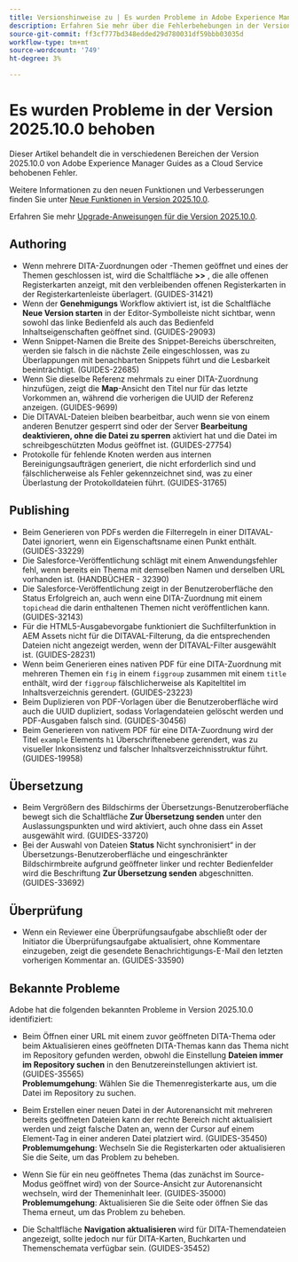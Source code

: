 ```yaml
---
title: Versionshinweise zu | Es wurden Probleme in Adobe Experience Manager Guides Version 2025.10.0 behoben
description: Erfahren Sie mehr über die Fehlerbehebungen in der Version 2025.10.0 von Adobe Experience Manager Guides as a Cloud Service.
source-git-commit: ff3cf777bd348edded29d780031df59bbb03035d
workflow-type: tm+mt
source-wordcount: '749'
ht-degree: 3%

---
```


# Es wurden Probleme in der Version 2025.10.0 behoben

Dieser Artikel behandelt die in verschiedenen Bereichen der Version 2025.10.0 von Adobe Experience Manager Guides as a Cloud Service behobenen Fehler.

Weitere Informationen zu den neuen Funktionen und Verbesserungen finden Sie unter [Neue Funktionen in Version 2025.10.0](whats-new-2025-10-0.md).

Erfahren Sie mehr [Upgrade-Anweisungen für die Version 2025.10.0](upgrade-instructions-2025-10-0.md).

## Authoring

- Wenn mehrere DITA-Zuordnungen oder -Themen geöffnet und eines der Themen geschlossen ist, wird die Schaltfläche **>>** , die alle offenen Registerkarten anzeigt, mit den verbleibenden offenen Registerkarten in der Registerkartenleiste überlagert. (GUIDES-31421)
- Wenn der **Genehmigungs** Workflow aktiviert ist, ist die Schaltfläche **Neue Version starten** in der Editor-Symbolleiste nicht sichtbar, wenn sowohl das linke Bedienfeld als auch das Bedienfeld Inhaltseigenschaften geöffnet sind. (GUIDES-29093)
- Wenn Snippet-Namen die Breite des Snippet-Bereichs überschreiten, werden sie falsch in die nächste Zeile eingeschlossen, was zu Überlappungen mit benachbarten Snippets führt und die Lesbarkeit beeinträchtigt. (GUIDES-22685)
- Wenn Sie dieselbe Referenz mehrmals zu einer DITA-Zuordnung hinzufügen, zeigt die **Map**-Ansicht den Titel nur für das letzte Vorkommen an, während die vorherigen die UUID der Referenz anzeigen. (GUIDES-9699)
- Die DITAVAL-Dateien bleiben bearbeitbar, auch wenn sie von einem anderen Benutzer gesperrt sind oder der Server **Bearbeitung deaktivieren, ohne die Datei zu sperren** aktiviert hat und die Datei im schreibgeschützten Modus geöffnet ist. (GUIDES-27754)
- Protokolle für fehlende Knoten werden aus internen Bereinigungsaufträgen generiert, die nicht erforderlich sind und fälschlicherweise als Fehler gekennzeichnet sind, was zu einer Überlastung der Protokolldateien führt. (GUIDES-31765)


## Publishing

- Beim Generieren von PDFs werden die Filterregeln in einer DITAVAL-Datei ignoriert, wenn ein Eigenschaftsname einen Punkt enthält. (GUIDES-33229)
- Die Salesforce-Veröffentlichung schlägt mit einem Anwendungsfehler fehl, wenn bereits ein Thema mit demselben Namen und derselben URL vorhanden ist. (HANDBÜCHER - 32390)
- Die Salesforce-Veröffentlichung zeigt in der Benutzeroberfläche den Status Erfolgreich an, auch wenn eine DITA-Zuordnung mit einem `topichead` die darin enthaltenen Themen nicht veröffentlichen kann. (GUIDES-32143)
- Für die HTML5-Ausgabevorgabe funktioniert die Suchfilterfunktion in AEM Assets nicht für die DITAVAL-Filterung, da die entsprechenden Dateien nicht angezeigt werden, wenn der DITAVAL-Filter ausgewählt ist. (GUIDES-28231)
- Wenn beim Generieren eines nativen PDF für eine DITA-Zuordnung mit mehreren Themen ein `fig` in einem `figgroup` zusammen mit einem `title` enthält, wird der `figgroup` fälschlicherweise als Kapiteltitel im Inhaltsverzeichnis gerendert. (GUIDES-23223)
- Beim Duplizieren von PDF-Vorlagen über die Benutzeroberfläche wird auch die UUID dupliziert, sodass Vorlagendateien gelöscht werden und PDF-Ausgaben falsch sind. (GUIDES-30456)
- Beim Generieren von nativem PDF für eine DITA-Zuordnung wird der Titel `example` Elements `h1` Überschriftenebene gerendert, was zu visueller Inkonsistenz und falscher Inhaltsverzeichnisstruktur führt. (GUIDES-19958)

## Übersetzung

- Beim Vergrößern des Bildschirms der Übersetzungs-Benutzeroberfläche bewegt sich die Schaltfläche **Zur Übersetzung senden** unter den Auslassungspunkten und wird aktiviert, auch ohne dass ein Asset ausgewählt wird. (GUIDES-33720)
- Bei der Auswahl von Dateien **Status** Nicht synchronisiert“ in der Übersetzungs-Benutzeroberfläche und eingeschränkter Bildschirmbreite aufgrund geöffneter linker und rechter Bedienfelder wird die Beschriftung **Zur Übersetzung senden** abgeschnitten. (GUIDES-33692)

## Überprüfung

- Wenn ein Reviewer eine Überprüfungsaufgabe abschließt oder der Initiator die Überprüfungsaufgabe aktualisiert, ohne Kommentare einzugeben, zeigt die gesendete Benachrichtigungs-E-Mail den letzten vorherigen Kommentar an. (GUIDES-33590)

## Bekannte Probleme

Adobe hat die folgenden bekannten Probleme in Version 2025.10.0 identifiziert:

- Beim Öffnen einer URL mit einem zuvor geöffneten DITA-Thema oder beim Aktualisieren eines geöffneten DITA-Themas kann das Thema nicht im Repository gefunden werden, obwohl die Einstellung **Dateien immer im Repository suchen** in den Benutzereinstellungen aktiviert ist. (GUIDES-35565)<br>**Problemumgehung**: Wählen Sie die Themenregisterkarte aus, um die Datei im Repository zu suchen.

- Beim Erstellen einer neuen Datei in der Autorenansicht mit mehreren bereits geöffneten Dateien kann der rechte Bereich nicht aktualisiert werden und zeigt falsche Daten an, wenn der Cursor auf einem Element-Tag in einer anderen Datei platziert wird. (GUIDES-35450)<br>**Problemumgehung**: Wechseln Sie die Registerkarten oder aktualisieren Sie die Seite, um das Problem zu beheben.

- Wenn Sie für ein neu geöffnetes Thema (das zunächst im Source-Modus geöffnet wird) von der Source-Ansicht zur Autorenansicht wechseln, wird der Themeninhalt leer. (GUIDES-35000)<br>**Problemumgehung**: Aktualisieren Sie die Seite oder öffnen Sie das Thema erneut, um das Problem zu beheben.

- Die Schaltfläche **Navigation aktualisieren** wird für DITA-Themendateien angezeigt, sollte jedoch nur für DITA-Karten, Buchkarten und Themenschemata verfügbar sein. (GUIDES-35452)






